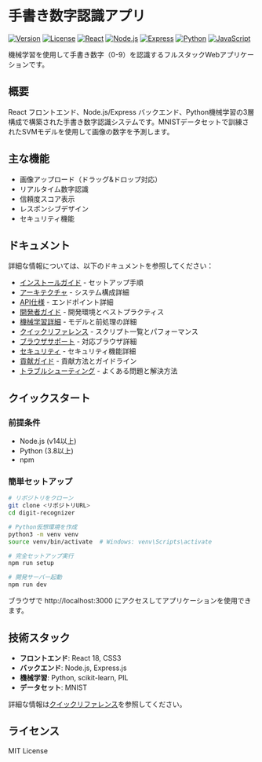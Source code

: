 # 手書き数字認識アプリ

[![Version](https://img.shields.io/badge/version-v0.0.1-blue.svg)](https://github.com/user/digit-recognizer/releases)
[![License](https://img.shields.io/badge/license-MIT-green.svg)](LICENSE)
[![React](https://img.shields.io/badge/React-19.1.1-61DAFB?logo=react)](https://reactjs.org/)
[![Node.js](https://img.shields.io/badge/Node.js-Latest-339933?logo=node.js)](https://nodejs.org/)
[![Express](https://img.shields.io/badge/Express-5.1.0-000000?logo=express)](https://expressjs.com/)
[![Python](https://img.shields.io/badge/Python-3.8+-3776AB?logo=python)](https://www.python.org/)
[![JavaScript](https://img.shields.io/badge/JavaScript-ES6+-F7DF1E?logo=javascript)](https://developer.mozilla.org/en-US/docs/Web/JavaScript)

機械学習を使用して手書き数字（0-9）を認識するフルスタックWebアプリケーションです。

## 概要

React フロントエンド、Node.js/Express バックエンド、Python機械学習の3層構成で構築された手書き数字認識システムです。MNISTデータセットで訓練されたSVMモデルを使用して画像の数字を予測します。

## 主な機能

- 画像アップロード（ドラッグ&ドロップ対応）
- リアルタイム数字認識
- 信頼度スコア表示
- レスポンシブデザイン
- セキュリティ機能

## ドキュメント

詳細な情報については、以下のドキュメントを参照してください：

- [インストールガイド](docs/installation.md) - セットアップ手順
- [アーキテクチャ](docs/architecture.md) - システム構成詳細
- [API仕様](docs/api.md) - エンドポイント詳細
- [開発者ガイド](docs/development.md) - 開発環境とベストプラクティス
- [機械学習詳細](docs/ml-details.md) - モデルと前処理の詳細
- [クイックリファレンス](docs/quick-reference.md) - スクリプト一覧とパフォーマンス
- [ブラウザサポート](docs/browser-support.md) - 対応ブラウザ詳細
- [セキュリティ](docs/security.md) - セキュリティ機能詳細
- [貢献ガイド](docs/contributing.md) - 貢献方法とガイドライン
- [トラブルシューティング](docs/troubleshooting.md) - よくある問題と解決方法

## クイックスタート

### 前提条件

- Node.js (v14以上)
- Python (3.8以上)
- npm

### 簡単セットアップ

```bash
# リポジトリをクローン
git clone <リポジトリURL>
cd digit-recognizer

# Python仮想環境を作成
python3 -m venv venv
source venv/bin/activate  # Windows: venv\Scripts\activate

# 完全セットアップ実行
npm run setup

# 開発サーバー起動
npm run dev
```

ブラウザで http://localhost:3000 にアクセスしてアプリケーションを使用できます。

## 技術スタック

- **フロントエンド**: React 18, CSS3
- **バックエンド**: Node.js, Express.js
- **機械学習**: Python, scikit-learn, PIL
- **データセット**: MNIST

詳細な情報は[クイックリファレンス](docs/quick-reference.md)を参照してください。

## ライセンス

MIT License